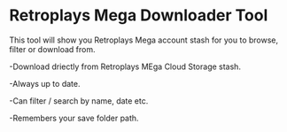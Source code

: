 
# Retroplays Mega Downloader Tool

This tool will show you Retroplays Mega account stash for you to browse, filter or download from. 





-Download driectly from Retroplays MEga Cloud Storage stash.

-Always up to date.

-Can filter / search by name, date etc. 

-Remembers your save folder path.